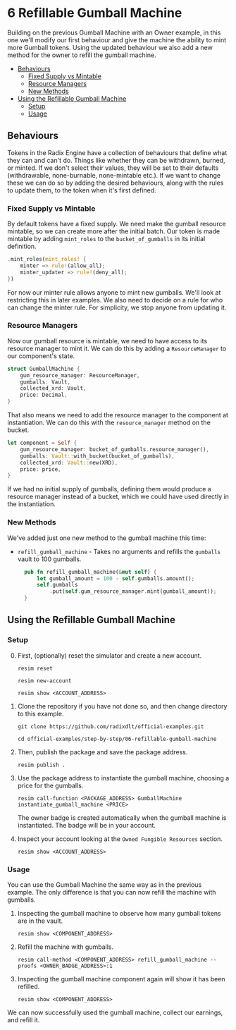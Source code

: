 # 6 Refillable Gumball Machine

Building on the previous Gumball Machine with an Owner example, in this one
we'll modify our first behaviour and give the machine the ability to mint more
Gumball tokens. Using the updated behaviour we also add a new method for the
owner to refill the gumball machine.

- [Behaviours](#behaviours)
  - [Fixed Supply vs Mintable](#fixed-supply-vs-mintable)
  - [Resource Managers](#resource-managers)
  - [New Methods](#new-methods)
- [Using the Refillable Gumball Machine](#using-the-refillable-gumball-machine)
  - [Setup](#setup)
  - [Usage](#usage)

## Behaviours

Tokens in the Radix Engine have a collection of behaviours that define what they
can and can't do. Things like whether they can be withdrawn, burned, or minted.
If we don't select their values, they will be set to their defaults
(withdrawable, none-burnable, none-mintable etc.). If we want to change these we
can do so by adding the desired behaviours, along with the rules to update them,
to the token when it's first defined.

### Fixed Supply vs Mintable

By default tokens have a fixed supply. We need make the gumball resource
mintable, so we can create more after the initial batch. Our token is made
mintable by adding `mint_roles` to the `bucket_of_gumballs` in its initial
definition.

```rust
.mint_roles(mint_roles! {
    minter => rule!(allow_all);
    minter_updater => rule!(deny_all);
})
```

For now our minter rule allows anyone to mint new gumballs. We'll look at
restricting this in later examples. We also need to decide on a rule for who can
change the minter rule. For simplicity, we stop anyone from updating it.

### Resource Managers

Now our gumball resource is mintable, we need to have access to its resource
manager to mint it. We can do this by adding a `ResourceManager` to our
component's state.

```rust
struct GumballMachine {
    gum_resource_manager: ResourceManager,
    gumballs: Vault,
    collected_xrd: Vault,
    price: Decimal,
}
```

That also means we need to add the resource manager to the component at
instantiation. We can do this with the `resource_manager` method on the bucket.

```rust
let component = Self {
    gum_resource_manager: bucket_of_gumballs.resource_manager(),
    gumballs: Vault::with_bucket(bucket_of_gumballs),
    collected_xrd: Vault::new(XRD),
    price: price,
}
```

If we had no initial supply of gumballs, defining them would produce a resource
manager instead of a bucket, which we could have used directly in the
instantiation.

### New Methods

We've added just one new method to the gumball machine this time:

- `refill_gumball_machine` - Takes no arguments and refills the `gumballs` vault
  to 100 gumballs.

  ```rust
    pub fn refill_gumball_machine(&mut self) {
        let gumball_amount = 100 - self.gumballs.amount();
        self.gumballs
            .put(self.gum_resource_manager.mint(gumball_amount));
    }
  ```

## Using the Refillable Gumball Machine

### Setup

0.  First, (optionally) reset the simulator and create a new account.

    ```
    resim reset

    resim new-account

    resim show <ACCOUNT_ADDRESS>
    ```

1.  Clone the repository if you have not done so, and then change directory to
    this example.

    ```
    git clone https://github.com/radixdlt/official-examples.git

    cd official-examples/step-by-step/06-refillable-gumball-machine
    ```

2.  Then, publish the package and save the package address.

    ```
    resim publish .
    ```

3.  Use the package address to instantiate the gumball machine, choosing a price
    for the gumballs.

    ```
    resim call-function <PACKAGE_ADDRESS> GumballMachine instantiate_gumball_machine <PRICE>
    ```

    The owner badge is created automatically when the gumball machine is
    instantiated. The badge will be in your account.

4.  Inspect your account looking at the `Owned Fungible Resources` section.

    ```
    resim show <ACCOUNT_ADDRESS>
    ```

### Usage

You can use the Gumball Machine the same way as in the previous example. The
only difference is that you can now refill the machine with gumballs.

1.  Inspecting the gumball machine to observe how many gumball tokens are in the
    vault.

    ```
    resim show <COMPONENT_ADDRESS>
    ```

2.  Refill the machine with gumballs.

    ```
    resim call-method <COMPONENT_ADDRESS> refill_gumball_machine --proofs <OWNER_BADGE_ADDRESS>:1
    ```

3.  Inspecting the gumball machine component again will show it has been
    refilled.

    ```
    resim show <COMPONENT_ADDRESS>
    ```

We can now successfully used the gumball machine, collect our earnings, and
refill it.

